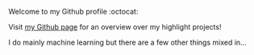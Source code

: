 Welcome to my Github profile :octocat:

Visit [my Github page](https://quickblink.github.io/) for an overview over my highlight projects!

I do mainly machine learning but there are a few other things mixed in...